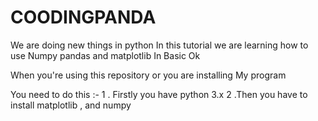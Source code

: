 # COODINGPANDA

We are  doing new things in python 
In this tutorial we are learning how to use
Numpy pandas and matplotlib In Basic 
Ok



When you're using this repository or you are installing 
My program 

You need to do this :- 
1 . Firstly you have python 3.x 
2 .Then you have to install matplotlib , and numpy 

